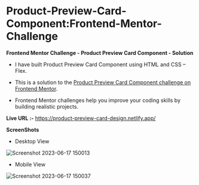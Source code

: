 # Product-Preview-Card-Component:Frontend-Mentor-Challenge

**Frontend Mentor Challenge - Product Preview Card Component - Solution**

- I have built Product Preview Card Component using HTML and CSS – Flex.
* This is a solution to the [Product Preview Card Component challenge on Frontend Mentor](https://www.frontendmentor.io/solutions/responsive-landing-page-using-css-flexbox-and-grid-NSm-NRFKfX).
+ Frontend Mentor challenges help you improve your coding skills by building realistic projects.

**Live URL :-** https://product-preview-card-design.netlify.app/ 

**ScreenShots**

- Desktop View

![Screenshot 2023-06-17 150013](https://github.com/aratidsa/Product-Preview-Card-Component---Frontend-Mentor-Challenge--/assets/128802362/f98a023c-98ae-48ac-aa34-f9f19e526cac)

- Mobile View
  
![Screenshot 2023-06-17 150037](https://github.com/aratidsa/Product-Preview-Card-Component---Frontend-Mentor-Challenge--/assets/128802362/4ebd0d28-80fb-454b-9241-a5e6ebe7c098)
